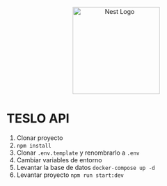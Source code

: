 <p align="center">
  <a href="http://nestjs.com/" target="blank"><img src="https://nestjs.com/img/logo-small.svg" width="200" alt="Nest Logo" /></a>
</p>

# TESLO API
1. Clonar proyecto
2. ```npm install```
3. Clonar ```.env.template``` y renombrarlo a ```.env```
4. Cambiar variables de entorno
5. Levantar la base de datos
```docker-compose up -d```
6. Levantar proyecto
```npm run start:dev```